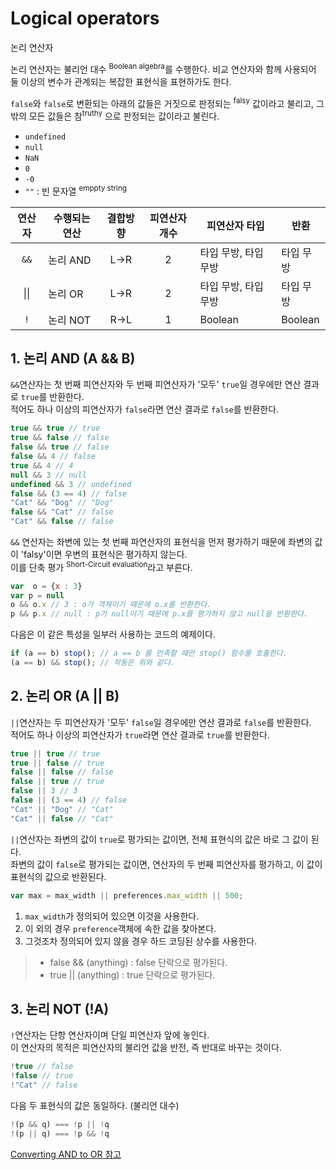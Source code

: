 # Logical operators

<p class="sub-title">논리 연산자</p>

논리 연산자는 불리언 대수 <sup>Boolean algebra</sup>를 수행한다. 비교 연산자와 함께 사용되어 둘 이상의 변수가 관계되는 복잡한 표현식을 표현하가도 한다.

`false`와 `false`로 변환되는 아래의 값들은 거짓으로 판정되는 <sup>falsy</sup> 값이라고 불리고, 그 밖의 모든 값들은 참<sup>truthy</sup> 으로 판정되는 값이라고 불린다.

* `undefined`
* `null`
* `NaN`
* `0`
* `-0`
* `""` : 빈 문자열 <sup>emppty string</sup>

|연산자|수행되는 연산|결합방향|피연산자 개수|피연산자 타입|반환|
|:---:|---|:---:|:---:|---|---|
|`&&`|논리 AND|L->R|2|타입 무방, 타입 무방|타입 무방|
|&#x007C;&#x007C;|논리 OR|L->R|2|타입 무방, 타입 무방|타입 무방|
|`!`|논리 NOT|R->L|1|Boolean|Boolean|

## 1. 논리 AND (A && B)

`&&`연산자는 첫 번째 피연산자와 두 번째 피연산자가 '모두' `true`일 경우에만 연산 결과로 `true`를 반환한다.  
적어도 하나 이상의 피연산자가 `false`라면 연산 결과로 `false`를 반환한다.

```js
true && true // true
true && false // false
false && true // false
false && 4 // false
true && 4 // 4
null && 3 // null
undefined && 3 // undefined
false && (3 == 4) // false
"Cat" && "Dog" // "Dog"
false && "Cat" // false
"Cat" && false // false
```

`&&` 연산자는 좌변에 있는 첫 번째 파연산자의 표현식을 먼저 평가하기 때문에 좌변의 값이 'falsy'이면 우변의 표현식은 평가하지 않는다.  
이를 단축 평가 <sup>Short-Circuit evaluation</sup>라고 부른다.

```js
var  o = {x : 3}
var p = null
o && o.x // 3 : o가 객체이기 때문에 o.x를 반환한다.
p && p.x // null : p가 null이기 때문에 p.x를 평가하지 않고 null을 반환한다.
```

다음은 이 같은 특성을 일부러 사용하는 코드의 예제이다.

```js
if (a == b) stop(); // a == b 를 만족할 때만 stop() 함수를 호출한다.
(a == b) && stop(); // 작동은 위와 같다.
```

## 2. 논리 OR (A || B)

`||`연산자는 두 피연산자가 '모두' `false`일 경우에만 연산 결과로 `false`를 반환한다.  
적어도 하나 이상의 피연산자가 `true`라면 연산 결과로 `true`를 반환한다.

```js
true || true // true
true || false // true
false || false // false
false || true // true
false || 3 // 3
false || (3 == 4) // false
"Cat" || "Dog" // "Cat"
"Cat" || false // "Cat"
```

`||`연산자는 좌변의 값이 `true`로 평가되는 값이면, 전체 표현식의 값은 바로 그 값이 된다.  
좌변의 값이 `false`로 평가되는 값이면, 연산자의 두 번째 피연산자를 평가하고, 이 값이 표현식의 값으로 반환된다.

```js
var max = max_width || preferences.max_width || 500;
```

1. `max_width`가 정의되어 있으면 이것을 사용한다.
2. 이 외의 경우 `preference`객체에 속한 값을 찾아본다.
3. 그것조차 정의되어 있지 않을 경우 하드 코딩된 상수를 사용한다. 

> * false && (anything) : false 단락으로 평가된다.
> * true || (anything) : true 단락으로 평가된다.

## 3. 논리 NOT (!A)

`!`연산자는 단항 연산자이며 단일 피연산자 앞에 놓인다.  
이 연산자의 목적은 피연산자의 불리언 값을 반전, 즉 반대로 바꾸는 것이다.

```js
!true // false
!false // true
!"Cat" // false
```

다음 두 표현식의 값은 동일하다. (불리언 대수)

```js
!(p && q) === !p || !q
!(p || q) === !p && !q
```

[Converting AND to OR 참고](https://developer.mozilla.org/en-US/docs/Web/JavaScript/Reference/Operators/Logical_Operators#Conversion_rules)